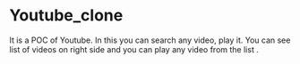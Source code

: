 # Youtube_clone
It is a POC of Youtube. In this you can search any video, play it. You can see list of videos on right side and you can play any video from the list .
